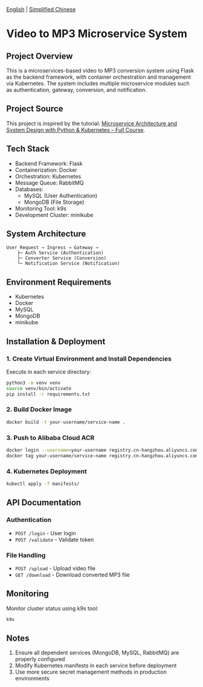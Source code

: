 [English](README_EN.md) | [Simplified Chinese](README.md)

# Video to MP3 Microservice System

## Project Overview
This is a microservices-based video to MP3 conversion system using Flask as the backend framework, with container orchestration and management via Kubernetes. The system includes multiple microservice modules such as authentication, gateway, conversion, and notification.

## Project Source
This project is inspired by the tutorial: [Microservice Architecture and System Design with Python & Kubernetes – Full Course](https://www.youtube.com/watch?v=hmkF77F9TLw).

## Tech Stack
- Backend Framework: Flask
- Containerization: Docker
- Orchestration: Kubernetes
- Message Queue: RabbitMQ
- Databases:
  - MySQL (User Authentication)
  - MongoDB (File Storage)
- Monitoring Tool: k9s
- Development Cluster: minikube

## System Architecture
```
User Request → Ingress → Gateway →
    ├─ Auth Service (Authentication)
    ├─ Converter Service (Conversion)
    └─ Notification Service (Notification)
```

## Environment Requirements
- Kubernetes
- Docker
- MySQL
- MongoDB
- minikube

## Installation & Deployment

### 1. Create Virtual Environment and Install Dependencies
Execute in each service directory:
```bash
python3 -m venv venv
source venv/bin/activate
pip install -r requirements.txt
```

### 2. Build Docker Image
```bash
docker build -t your-username/service-name .
```

### 3. Push to Alibaba Cloud ACR
```bash
docker login --username=your-username registry.cn-hangzhou.aliyuncs.com
docker tag your-username/service-name registry.cn-hangzhou.aliyuncs.com/your-namespace/service-namedocker push registry.cn-hangzhou.aliyuncs.com/your-namespace/service-name
```

### 4. Kubernetes Deployment
```bash
kubectl apply -f manifests/
```

## API Documentation

### Authentication
- `POST /login` - User login
- `POST /validate` - Validate token

### File Handling
- `POST /upload` - Upload video file
- `GET /download` - Download converted MP3 file

## Monitoring
Monitor cluster status using k9s tool:
```bash
k9s
```

## Notes
1. Ensure all dependent services (MongoDB, MySQL, RabbitMQ) are properly configured
2. Modify Kubernetes manifests in each service before deployment
3. Use more secure secret management methods in production environments
